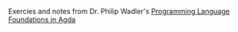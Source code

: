 Exercies and notes from Dr. Philip Wadler's [Programming Language Foundations in Agda](https://plfa.github.io/)
